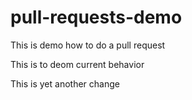 # pull-requests-demo
This is demo how to do a pull request

This is to deom current behavior


This is yet another change
